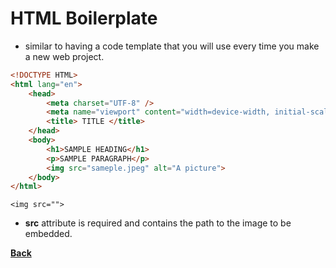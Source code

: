 # HTML Boilerplate
- similar to having a code template that you will use every time you make a new web project.
```HTML
<!DOCTYPE HTML>
<html lang="en">
	<head>
		<meta charset="UTF-8" />
		<meta name="viewport" content="width=device-width, initial-scale=1.0" />
		<title> TITLE </title>
	</head>
	<body>
		<h1>SAMPLE HEADING</h1>
		<p>SAMPLE PARAGRAPH</p>
		<img src="sameple.jpeg" alt="A picture">
	</body>
</html>
```
`<img src="">`
- **src** attribute is required and contains the path to the image to be embedded.

**[Back](HTML.md)**